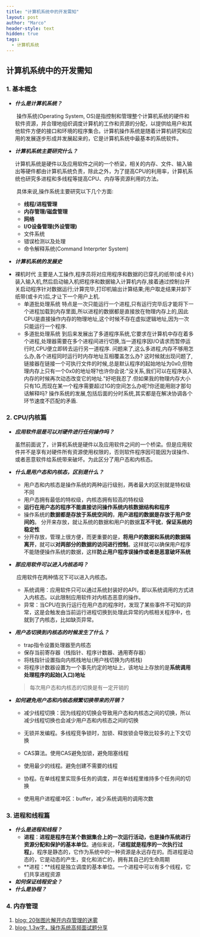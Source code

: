 ```yaml
---
title: "计算机系统中的开发需知"
layout: post
author: "Marco"
header-style: text
hidden: true
tags:
  - 计算机系统
---
```


## 计算机系统中的开发需知

### 1. 基本概念

- ***什么是计算机系统？***

  ​	操作系统(Operating System, OS)是指控制和管理整个计算机系统的硬件和软件资源，并合理地组织调度计算机的工作和资源的分配，以提供给用户和其他软件方便的接口和环境的程序集合。计算机操作系统是随着计算机研究和应用的发展逐步形成并发展起来的，它是计算机系统中最基本的系统软件。

- ***计算机系统主要研究什么？***

  ​	计算机系统是硬件以及应用软件之间的一个桥梁，相关的内存、文件、输入输出等硬件都由计算机系统负责，除此之外，为了提高CPU的利用率，计算机系统也研究多进程和多线程等提高CPU、内存等资源利用的方法。

  ​	具体来说,操作系统主要研究以下几个方面:
  * **线程/进程管理**
  * **内存管理/磁盘管理**
  * **网络**
  * **I/O设备管理(外设管理)**
  * 文件系统
  * 错误检测以及处理
  * 命令解释系统(Command Interprter System)

- ***计算机系统的发展史***
* 裸机时代
    主要是人工操作,程序员将对应用程序和数据的已穿孔的纸带(或卡片)装入输入机,然后启动输入机把程序和数据输入计算机内存,接着通过控制台开关启动程序针对数据运行;计算完毕,打印机输出计算结果;用户取走结果并卸下纸带(或卡片)后,才让下一个用户上机.
  * 单道批处理系统
    特点是一次只能运行一个进程,只有运行完毕后才能将下一个进程加载到内存里面,所以进程的数据都是直接放在物理内存上的,因此CPU是直接操作内存的物理地址,这个时候不存在虚拟逻辑地址,因为一次只能运行一个程序.
  * 多道批处理系统
    到后来发展出了多道程序系统,它要求在计算机中存在着多个进程,处理器需要在多个进程间进行切换,当一道程序因I/O请求而暂停运行时,CPU便立即转去运行另一道程序.
    问题来了,这么多进程,内存不够用怎么办,各个进程同时运行时内存地址互相覆盖怎么办?
    这时候就出现问题了,链接器在链接一个可执行文件的时候,总是默认程序的起始地址为0x0,但物理内存上只有一个0x0的地址呀?也许你会说:"没关系,我们可以在程序装入内存的时候再次动态改变它的地址."好吧我忍了.但如果我的物理内存大小只有1G,而现在某一个程序需要超过1G的空间怎么办呢?你还能用刚才那句话解释吗?
    操作系统的发展,包括后面的分时系统,其实都是在解决协调各个环节速度不匹配的矛盾.
### 2. CPU/内核篇

- ***应用软件层是可以对硬件进行任何操作吗？***

  ​	虽然前面说了，计算机系统是硬件以及应用软件之间的一个桥梁。但是应用软件并不是享有对硬件所有资源使用权限的，否则软件程序因可能因为误操作、或者恶意软件给系统带来破坏。为此区分了用户态和内核态。

- ***什么是用户态和内核态，区别是什么？***

  - 用户态和内核态是操作系统的两种运行级别，两者最大的区别就是特权级不同
  - 用户态拥有最低的特权级，内核态拥有较高的特权级
  - **运行在用户态的程序不能直接访问操作系统内核数据结构和程序**
  - 操作系统的**数据都是存放于系统空间的**，**用户进程的数据是存放于用户空间的**。 分开来存放，就让系统的数据和用户的数据**互不干扰**，**保证系统的稳定性**
  - 分开存放，管理上很方便，而更重要的是，**将用户的数据和系统的数据隔离开**，就可以**对两部分的数据的访问进行控制**。这样就可以确保用户程序不能随便操作系统的数据，这样**防止用户程序误操作或者是恶意破坏系统**

- ***那应用软件可以进入内核态吗？***

  ​	应用软件在两种情况下可以进入内核态。

  - 系统调用：应用软件只可以通过系统封装好的API，即以系统调用的方式进入内核态。以此限制应用软件对内核态恶意的操作。
  - 异常：当CPU在执行运行在用户态的程序时，发现了某些事件不可知的异常，这是会触发由当前运行进程切换到处理此异常的内核相关程序中，也就到了内核态，比如缺页异常。

- ***用户态切换到内核态的时候发生了什么？***

  - trap指令设置处理器至内核态
  - 保存当前寄存器（栈指针、程序计数器、通用寄存器）
  - 将栈指针设置指向内核栈地址(用户栈切换为内核栈)
  - 将程序计数器设置为一个事先约定的地址上，该地址上存放的是**系统调用处理程序的起始(入口)地址**

  > 每次用户态和内核态的切换是有一定开销的

- ***如何避免用户态和内核态频繁切换带来的开销？***

  - 减少线程切换：因为线程的切换会导致用户态和内核态之间的切换，所以减少线程切换也会减少用户态和内核态之间的切换

  - 无锁并发编程。多线程竞争锁时，加锁、释放锁会导致比较多的上下文切换
  - CAS算法。使用CAS避免加锁，避免阻塞线程
  - 使用最少的线程。避免创建不需要的线程
  - 协程。在单线程里实现多任务的调度，并在单线程里维持多个任务间的切换
  - 使用用户进程缓冲区：buffer，减少系统调用的调用次数

### 3. 进程和线程篇

- ***什么是进程和线程？***
  - **进程**：**进程是程序在某个数据集合上的一次运行活动，也是操作系统进行资源分配和保护的基本单位**。通俗来说，**「进程就是程序的一次执行过程」**，程序是静态的，它作为系统中的一种资源是永远存在的。而进程是动态的，它是动态的产生，变化和消亡的，拥有其自己的生命周期
  - **进程：**线程是独立调度的基本单位。一个进程中可以有多个线程，它们共享进程资源
- ***如何保证线程安全？***
- ***什么是协程？***

### 4. 内存管理

1. [blog: 20张图片解开内存管理的迷雾](https://mp.weixin.qq.com/s?__biz=MzIwNTc4NTEwOQ==&mid=2247491042&idx=1&sn=6a27149508df23d5414d279feac1c304&chksm=972acc98a05d458e5a147f1fd8306ca4f384903ec5b18560b67b15849f43942e60563f0ce5bf&mpshare=1&scene=24&srcid=0321sCT49uCvhw9cMJGzFOic&sharer_sharetime=1616262001659&sharer_shareid=0722ed5128948b6436f8552f291f9b0b#rd)
2. [blog: 1.3w字，操作系统高频面试题分享](https://mp.weixin.qq.com/s?__biz=MzU4ODI1MjA3NQ==&mid=2247490061&idx=2&sn=12149cbf01c461cb6e7193c87f86947b&chksm=fddeccc9caa945dfd40e5b721d3de6c072e6c63090d517c2abd7cdbad03913ffe1894ecf515e&scene=126&sessionid=1598581626&key=327ff69e53d289e265ba4be42c78ab289d247b013a397b5e56a76f8e15d507e2b246f5f8e182aea30e297541e608b44b6afc4aef2a158685ddc7b89ac3819a93af1a874e7eb8032ca33fcbfdc490c6d80ff937238fae8bf025d4df48edd109b337fce874a51bcfd3c4d6c73519144f1d2bb2d2642e053526abb49c65f1ad7a7a&ascene=1&uin=MTY3MDE4MjUzNw%3D%3D&devicetype=Windows+10+x64&version=62090529&lang=zh_CN&exportkey=Ae7A2lvgN6N2S9zIIGtxrwk%3D&pass_ticket=IxOgoA0uCVNmIWk3JlME4s%2BV8YtCCJRms%2FWOtZaGjo%2F4rRk9WXulOQCMRIzciJYH)

